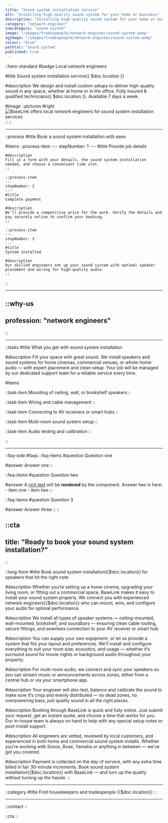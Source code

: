 ```yaml
---
title: "Sound system installation service"
alt: "Installing high-quality sound system for your home or business"
description: "Installing high-quality sound system for your home or business"
category: "network-engineer"
subcategory: "sound-system"
image: "/images/tradespeople/network-engineer/sound-system.webp"
ogImage: "/images/tradespeople/network-engineer/sound-system.webp"
colour: "blue"
pathtxt: "Sound system"
published: true
---
```


::hero-standard
#badge
Local network engineers

#title
Sound system installation service{{ $doc.location }}

#description
We design and install custom setups to deliver high-quality sound in any space, whether at home or in the office. Fully insured & qualified technicians{{ $doc.location }}. Available 7 days a week.

#image
    ::pictures
    #right
    ![BaseLink offers local network engineers for sound system installation services](/images/tradespeople/network-engineer/sound-system.webp)
    ::
::

---

::process
#title
Book a sound system installation with ease

#items
    ::process-item
    ---
    stepNumber: 1
    ---
    #title
    Provide job details

    #description
    Fill in a form with your details, the sound system installation needed, and choose a convenient time slot.
    ::
    
    ::process-item
    ---
    stepNumber: 2
    ---
    #title
    Complete payment

    #description
    We'll provide a competitive price for the work. Verify the details and pay securely online to confirm your booking.
    ::

    ::process-item
    ---
    stepNumber: 3
    ---
    #title
    System installed

    #description
    Our skilled engineers set up your sound system with optimal speaker placement and wiring for high-quality audio.
    ::
::

---

::why-us
---
profession: "network engineers"
---
::

---

::tasks
#title
What you get with sound system installation

#description
Fill your space with great sound. We install speakers and sound systems for home cinemas, commercial venues, or whole-home audio — with expert placement and clean setup. Your job will be managed by our dedicated support team for a reliable service every time.

#items

  ::task-item
  Mounting of ceiling, wall, or bookshelf speakers
  ::

  ::task-item
  Wiring and cable management
  ::

  ::task-item
  Connecting to AV receivers or smart hubs
  ::

  ::task-item
  Multi-room sound system setup
  ::

  ::task-item
  Audio testing and calibration
  ::

::

---

::faq-side
#faqs
  ::faq-items
  #question
  Question one

  #answer
  Answer one
  ::

  ::faq-items
  #question
  Question two

  #answer
  A [rich text](/services/commercial-cleaning) will be **rendered** by the component.
  Answer two is here:
    - item one
    - item two
  ::

  ::faq-items
  #question
  Question 3

  #answer
  Answer three
  ::
::

::cta
---
title: "Ready to book your sound system installation?"
---
::

::long-form
#title
Book sound system installation{{$doc.location}} for speakers that hit the right note

#description
Whether you’re setting up a home cinema, upgrading your living room, or fitting out a commercial space, BaseLink makes it easy to install your sound system properly. We connect you with experienced network engineers{{$doc.location}} who can mount, wire, and configure your audio for optimal performance.

#description
We install all types of speaker systems — ceiling-mounted, wall-mounted, bookshelf, and soundbars — ensuring clean cable routing, secure fittings, and seamless connection to your AV receiver or smart hub.

#description
You can supply your own equipment, or let us provide a system that fits your layout and preferences. We’ll install and configure everything to suit your room size, acoustics, and usage — whether it’s surround sound for movie nights or background audio throughout your property.

#description
For multi-room audio, we connect and sync your speakers so you can stream music or announcements across zones, either from a central hub or via your smartphone app.

#description
Your engineer will also test, balance and calibrate the sound to make sure it’s crisp and evenly distributed — no dead zones, no overpowering bass, just quality sound in all the right places.

#description
Booking through BaseLink is quick and fully online. Just submit your request, get an instant quote, and choose a time that works for you. Our in-house team is always on hand to help with any special setup notes or post-install support.

#description
All engineers are vetted, reviewed by local customers, and experienced in both home and commercial sound system installs. Whether you're working with Sonos, Bose, Yamaha or anything in between — we’ve got you covered.

#description
Payment is collected on the day of service, with any extra time billed in fair 30-minute increments. Book sound system installation{{$doc.location}} with BaseLink — and turn up the quality without turning up the hassle.
::

---

::category
#title
Find housekeepers and tradespeople {{$doc.location}}
::

---

::contact
::

::cta
::